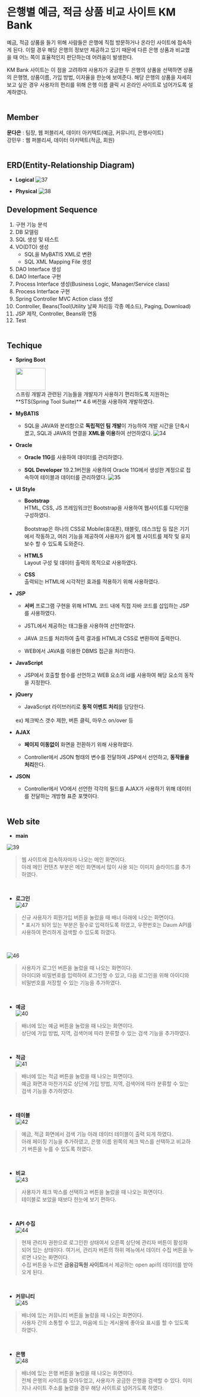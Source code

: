 # 은행별 예금, 적금 상품 비교 사이트 KM Bank

예금, 적금 상품을 들기 위해 사람들은 은행에 직접 방문하거나 온라인 사이트에 접속하게 된다. 이럴 경우 해당 은행의 정보만 제공하고 있기 때문에 다른 은행 상품과 비교했을 때 어느 쪽이 효율적인지 판단하는데 어려움이 발생한다.

KM Bank 사이트는 이 점을 고려하여 사용자가 궁금한 두 은행의 상품을 선택하면 상품의 은행명, 상품이름, 가입 방법, 이자율을 한눈에 보여준다. 해당 은행의 상품을 자세히 보고 싶은 경우 사용자의 편리를 위해 은행 이름 클릭 시 온라인 사이트로 넘어가도록 설계하였다.<br><br>

## Member

**문다은** : 팀장, 웹 퍼블리셔, 데이터 아키텍트(예금, 커뮤니티, 은행사이트)<br>
강민우 : 웹 퍼블리셔, 데이터 아키텍트(적금, 회원)<br><br>

## ERD(Entity-Relationship Diagram)

- **Logical**
![37](https://user-images.githubusercontent.com/64301855/145398406-b53cb240-c259-43a4-bdd0-15b8bf0c291f.jpg)

- **Physical**
![38](https://user-images.githubusercontent.com/64301855/145398409-14a8bebf-21e8-428c-9b24-5254ebc70475.jpg)

## Development Sequence

1. 구현 기능 분석
2. DB 모델링
3. SQL 생성 및 테스트
4. VO(DTO) 생성
	- SQL을 MyBATIS XML로 변환
	- SQL XML Mapping File 생성
5. DAO Interface 생성
6. DAO Interface 구현
7. Process Interface 생성(Business Logic, Manager/Service class)
8. Process Interface 구현
9. Spring Controller MVC Action class 생성
10. Controller, Beans(Tool(Utility 날짜 처리등 각종 메소드), Paging, Download)
11. JSP 제작, Controller, Beans와 연동
12. Test
<br><br>

## Techique

- **Spring Boot**

	<img src="https://user-images.githubusercontent.com/64301855/145398589-fb3234c0-a350-4111-acd3-61e3ee49a812.jpg" width="80" height="60"> 
	<br>스프링 개발과 관련된 기능들을 개발자가 사용하기 편리하도록 지원하는 **STS(Spring Tool Suite)** 4.6 버전을 사용하여 개발하였다.

- **MyBATIS**

	- SQL을 JAVA와 분리함으로 **독립적인 팀 개발**이 가능하여 개발 시간을 단축시켰고, SQL과 JAVA의 연결을 **XML을 이용**하여 선언하였다.
    ![34](https://user-images.githubusercontent.com/64301855/145398590-65c37172-9823-462c-aecf-2f8a19306a2c.JPG)

- **Oracle**

	- **Oracle 11G**를 사용하여 데이터를 관리하였다.

	- **SQL Developer** 19.2.1버전을 사용하여 Oracle 11G에서 생성한 계정으로 접속하여 테이블과 데이터를 관리하였다.
	 ![35](https://user-images.githubusercontent.com/64301855/145398591-43a711e1-a470-4702-bbaa-9e10b32494ae.JPG)

- **UI Style**

	- **Bootstrap**<br>
    HTML, CSS, JS 프레임워크인 Bootstrap을 사용하여 웹사이트를 디자인을 구성하였다.
    <br><br>
    Bootstrap은 하나의 CSS로 Mobile(휴대폰), 태블릿, 데스크탑 등 많은 기기에서 작동하고, 여러 기능을 제공하여 사용자가 쉽게 웹 사이트를 제작 및 유지 보수 할 수 있도록 도와준다.

	- **HTML5**<br>
    Layout 구성 및 데이터 출력의 목적으로 사용하였다.

  - **CSS**<br>
    출력되는 HTML에 시각적인 효과를 적용하기 위해 사용하였다.

- **JSP**

	- **서버** 프로그램 구현을 위해 HTML 코드 내에 직접 자바 코드를 삽입하는 JSP를 사용하였다.

	- JSTL에서 제공하는 태그들을 사용하여 선언하였다.

  - JAVA 코드를 처리하여 출력 결과를 HTML과 CSS로 변환하여 출력한다.

  - WEB에서 JAVA를 이용한 DBMS 접근을 처리한다.

- **JavaScript**

	- JSP에서 호출할 함수를 선언하고 WEB 요소의 id를 사용하여 해당 요소의 동작을 지정한다.

- **jQuery**

	- JavaScript 라이브러리로 **동적 이벤트 처리**를 담당한다.
    <br>
    ex) 체크박스 갯수 제한, 버튼 클릭, 마우스 on/over 등

- **AJAX**

	- **페이지 이동없이** 화면을 전환하기 위해 사용하였다.

	- Controller에서 JSON 형태의 변수를 전달하여 JSP에서 선언하고, **동작들을 처리**한다.

- **JSON**

	- Controller에서 VO에서 선언한 각각의 필드를 AJAX가 사용하기 위해 데이터를 전달하는 개방형 표준 포맷이다.<br><br>

## Web site

- **main**
 
 ![39](https://user-images.githubusercontent.com/64301855/145399102-41d27796-e8f1-40f6-8f52-c6abe0c15076.jpg)
> 웹 사이트에 접속하자마자 나오는 메인 화면이다.<br>
아래 메인 컨텐츠 부분은 메인 화면에서 많이 사용 되는 이미지 슬라이드를 추가하였다.

<br>

- **로그인**<br>
 ![47](https://user-images.githubusercontent.com/64301855/145399147-487d9540-7608-45ee-9fe1-c79149188f7e.JPG)
> 신규 사용자가 회원가입 버튼을 눌렀을 때 배너 아래에 나오는 화면이다.<br>
\* 표시가 되어 있는 부분은 필수로 입력하도록 하였고, 우편번호는 Daum API를 사용하여 편리하게 검색할 수 있도록 하였다.

<br>

![46](https://user-images.githubusercontent.com/64301855/145399186-6945ef0c-a47c-49aa-a414-f01ac6ea2b2a.JPG)
> 사용자가 로그인 버튼을 눌렀을 때 나오는 화면이다.<br>
아이디와 비밀번호를 입력하여 로그인할 수 있고, 다음 로그인을 위해 아이디와 비밀번호를 저장할 수 있는 기능을 추가하였다.

<br>

- **예금**<br>
 ![40](https://user-images.githubusercontent.com/64301855/145399239-a0e7abd0-5f55-47bd-b807-97f4f5f9bfd6.jpg)
> 배너에 있는 예금 버튼을 눌렀을 때 나오는 화면이다.<br>
상단에 가입 방법, 지역, 검색어에 따라 분류할 수 있는 검색 기능을 추가하였다.

<br>

- **적금**<br>
 ![41](https://user-images.githubusercontent.com/64301855/145399287-a02ccc1c-78ec-4dca-83b5-8f160f8033b1.jpg)
> 배너에 있는 적금 버튼을 눌렀을 때 나오는 화면이다.<br>
예금 화면과 마찬가지로 상단에 가입 방법, 지역, 검색어에 따라 분류할 수 있는 검색 기능을 추가하였다.

<br>

- **테이블**<br>
 ![42](https://user-images.githubusercontent.com/64301855/145399275-3a37127a-9f05-45de-abb1-f8c05dbda86e.jpg)
> 예금, 적금 화면에서 검색 기능 아래 데이터 테이블이 출력 되게 하였다.<br>
아래 페이징 기능을 추가하였고, 은행 이름 왼쪽의 체크 박스를 선택하고 비교하기 버튼을 누를 수 있도록 하였다.

<br>

- **비교**<br>
 ![43](https://user-images.githubusercontent.com/64301855/145399281-967848ce-5f29-4f8f-8abc-830ffd6021d8.jpg)
> 사용자가 체크 박스를 선택하고 버튼을 눌렀을 때 나오는 화면이다.<br>
테이블로 보았을 때보다 한눈에 보기 편하다.

<br>

- **API 수집**<br>
 ![44](https://user-images.githubusercontent.com/64301855/145399361-89683d7b-55fd-4c75-8bbd-2d9d6aef5a26.jpg)
> 현재 관리자 권한으로 로그인한 상태여서 오른쪽 상단에 관리자 버튼이 활성화 되어 있는 상태이다. 여기서, 관리자 버튼의 하위 메뉴에서 데이터 수집 버튼을 누르면 나오는 화면이다.<br>
수집 버튼을 누르면 **금융감독원 사이트**에서 제공하는 open api의 데이터를 받아오게 된다.

<br>

- **커뮤니티**<br>
 ![45](https://user-images.githubusercontent.com/64301855/145399366-61f46919-1357-4478-8d0b-7c86a2d2936a.JPG)
> 배너에 있는 커뮤니티 버튼을 눌렀을 때 나오는 화면이다.<br>
사용자 간의 소통할 수 있고, 마음에 드는 게시물에 좋아요 표시를 할 수 있도록 하였다.

<br>

- **은행**<br>
 ![48](https://user-images.githubusercontent.com/64301855/145399403-06484dac-0a36-45a0-b36e-8d6b412e4de7.JPG)
> 배너에 있는 은행 버튼을 눌렀을 때 나오는 화면이다.<br>
전체 은행의 사이트를 모아두었고, 사용자가 궁금한 은행을 검색할 수 있다. 이미지나 사이트 주소를 눌렀을 경우 해당 사이트로 넘어가도록 하였다.

<br>
